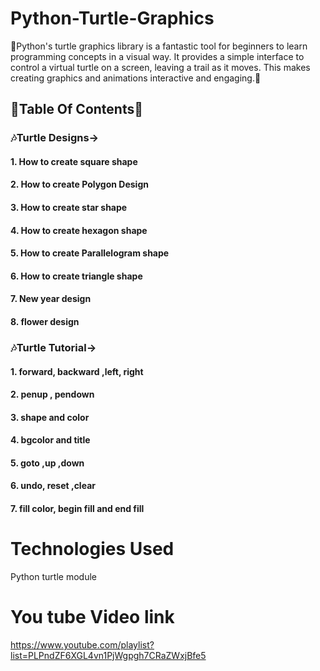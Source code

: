 # Python-Turtle-Graphics
💫Python's turtle graphics library is a fantastic tool for beginners to learn programming concepts in a visual way. It provides a simple interface to control a virtual turtle on a screen, leaving a trail as it moves. This makes creating graphics and animations interactive and engaging.💫

## 🌟Table Of Contents🌟
### 🎶Turtle Designs->
#### 1. How to create square shape
#### 2. How to create Polygon Design
#### 3. How to create star shape
#### 4. How to create hexagon shape
#### 5. How to create Parallelogram shape
#### 6. How to create triangle shape
#### 7. New year design
#### 8. flower design

### 🎶Turtle Tutorial->
#### 1. forward, backward ,left, right
#### 2. penup , pendown
#### 3. shape and color
#### 4. bgcolor and title
#### 5. goto ,up ,down
#### 6. undo, reset ,clear
#### 7. fill color, begin fill and end fill

# Technologies Used
Python turtle module

# You tube Video link
https://www.youtube.com/playlist?list=PLPndZF6XGL4vn1PjWgpgh7CRaZWxjBfe5




